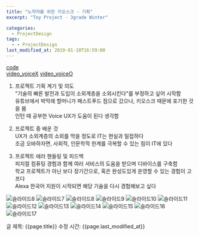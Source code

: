 ```yaml
---
title: "노약자를 위한 키오스크 - 기획"
excerpt: "Toy Project - 3grade Winter"

categories:
  - ProjectDesign
tags:
  - - ProjectDesign
last_modified_at: 2019-01-10T16:59:00
---
```


[code](https://github.com/ahg223/VoiceKiosk)    
[video_voiceX](https://www.youtube.com/watch?v=aPoqsnse4nA&t=5s)   [video_voiceO](https://www.youtube.com/watch?v=KKF8_7Jx1TQ)  

1. 프로젝트 기획 계기 및 의도  
"기술의 빠른 발전과 도입이 소외계층을 소외시킨다"를 부정하고 싶어 시작함  
유튜브에서 박막례 할머니가 패스트푸드 점으로 갔으나, 키오스크 때문에 포기한 것을 봄  
인턴 때 공부한 Voice UX가 도움이 된다 생각함    


2. 프로젝트 중 배운 것  
UX가 소외계층의 소외를 막을 정도로 IT는 현실과 밀접하다  
조금 오바하자면, 사회적, 인문학적 한계를 극복할 수 있는 힘이 IT에 있다  


3. 프로젝트 에러 핸들링 및 피드백  
피지컬 컴퓨팅 경험과 함께 여러 서비스의 도움을 받으며 디바이스를 구축함  
학교 프로젝트가 아닌 보다 장기간으로, 혹은 완성도있게 운영할 수 있는 경험이 고프다  
Alexa 한국어 지원이 시작되면 해당 기술을 다시 경험해보고 싶다  


![슬라이드6](https://user-images.githubusercontent.com/34998051/68086184-51a2a180-fe8c-11e9-8667-dadde49fa5cc.jpeg)
![슬라이드7](https://user-images.githubusercontent.com/34998051/68086185-51a2a180-fe8c-11e9-8fcb-9e9823fe5437.jpeg)
![슬라이드8](https://user-images.githubusercontent.com/34998051/68086186-51a2a180-fe8c-11e9-96cb-01d2a6cc15b3.jpeg)
![슬라이드9](https://user-images.githubusercontent.com/34998051/68086187-523b3800-fe8c-11e9-9ec8-7bca99e2e6e4.jpeg)
![슬라이드10](https://user-images.githubusercontent.com/34998051/68086188-523b3800-fe8c-11e9-9f18-d6d7119447de.jpeg)
![슬라이드11](https://user-images.githubusercontent.com/34998051/68086189-523b3800-fe8c-11e9-8f74-f092245941cd.jpeg)
![슬라이드12](https://user-images.githubusercontent.com/34998051/68086190-523b3800-fe8c-11e9-8526-d9cdb8a73394.jpeg)
![슬라이드13](https://user-images.githubusercontent.com/34998051/68086191-52d3ce80-fe8c-11e9-81d3-70f889f5a606.jpeg)
![슬라이드14](https://user-images.githubusercontent.com/34998051/68086192-52d3ce80-fe8c-11e9-9287-f5814651b6ba.jpeg)
![슬라이드15](https://user-images.githubusercontent.com/34998051/68086193-52d3ce80-fe8c-11e9-9858-0b53caf286c2.jpeg)
![슬라이드16](https://user-images.githubusercontent.com/34998051/68086194-536c6500-fe8c-11e9-92b0-6db1a13e09e2.jpeg)
![슬라이드17](https://user-images.githubusercontent.com/34998051/68086195-536c6500-fe8c-11e9-9f5c-4f0f6c6b0acb.jpeg)

글 제목: {{page.title}}
수정 시간: {{page.last_modified_at}}
